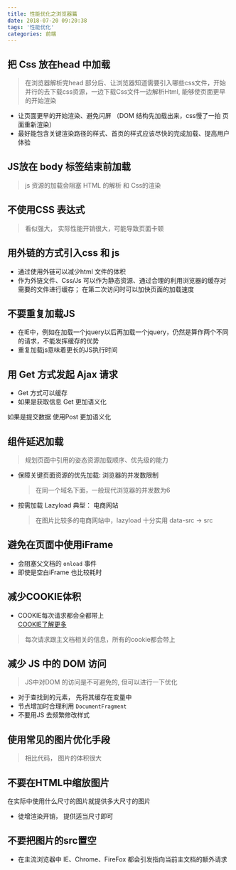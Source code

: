 ```yaml
---
title: 性能优化之浏览器篇
date: 2018-07-20 09:20:38
tags: '性能优化'
categories: 前端
---
```

 


## 把 Css 放在head 中加载  
  > 在浏览器解析完head 部分后、让浏览器知道需要引入哪些css文件，开始并行的去下载css资源，一边下载Css文件一边解析Html, 能够使页面更早的开始渲染  

  - 让页面更早的开始渲染、避免闪屏  （DOM 结构先加载出来，css慢了一拍 页面重新渲染）
  - 最好能包含关键渲染路径的样式、首页的样式应该尽快的完成加载、提高用户体验  

## JS放在 body 标签结束前加载  
  
  > js 资源的加载会阻塞 HTML 的解析 和 Css的渲染

## 不使用CSS 表达式  

  > 看似强大， 实际性能开销很大，可能导致页面卡顿  

## 用外链的方式引入css 和 js  

  - 通过使用外链可以减少html 文件的体积  
  - 作为外链文件、Css/Js 可以作为静态资源、通过合理的利用浏览器的缓存对需要的文件进行缓存； 在第二次访问时可以加快页面的加载速度  

## 不要重复加载JS  
  - 在IE中，例如在加载一个jquery以后再加载一个jquery，仍然是算作两个不同的请求，不能发挥缓存的优势  
  - 重复加载js意味着更长的JS执行时间  
  
## 用 Get 方式发起 Ajax 请求
  - Get 方式可以缓存  
  - 如果是获取信息 Get 更加语义化  

  如果是提交数据 使用Post 更加语义化  

## 组件延迟加载  
  > 规划页面中引用的姿态资源加载顺序、优先级的能力

  - 保障关键页面资源的优先加载: 浏览器的并发数限制  

    > 在同一个域名下面，一般现代浏览器的并发数为6 
  - 按需加载 Lazyload 典型： 电商网站  
    > 在图片比较多的电商网站中，lazyload 十分实用 data-src -> src  

## 避免在页面中使用iFrame  

  - 会阻塞父文档的 `onload` 事件  
  - 即使是空白iFrame 也比较耗时

## 减少COOKIE体积  
  - COOKIE每次请求都会全都带上  
  [COOKIE了解更多](https://segmentfault.com/a/1190000004556040)   
  > 每次请求跟主文档相关的信息，所有的cookie都会带上  

## 减少 JS 中的 DOM 访问  
> JS中对DOM 的访问是不可避免的, 但可以进行一下优化  

  - 对于查找到的元素， 先将其缓存在变量中  
  - 节点增加时合理利用 `DocumentFragment`  
  - 不要用JS 去频繁修改样式

## 使用常见的图片优化手段  
> 相比代码， 图片的体积很大  

## 不要在HTML中缩放图片  
在实际中使用什么尺寸的图片就提供多大尺寸的图片  
  - 徒增渲染开销， 提供适当尺寸即可  
## 不要把图片的src置空  
  - 在主流浏览器中 IE、Chrome、FireFox 都会引发指向当前主文档的额外请求
